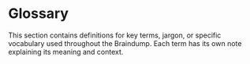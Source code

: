 
# Glossary

This section contains definitions for key terms, jargon, or specific vocabulary used throughout the Braindump. Each term has its own note explaining its meaning and context.
